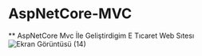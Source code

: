 # AspNetCore-MVC
** AspNetCore Mvc İle Geliştirdigim E Tıcaret Web Sıtesı
![Ekran Görüntüsü (14)](https://github.com/user-attachments/assets/bc090811-1a7f-4546-8582-fab9929fceb1)
